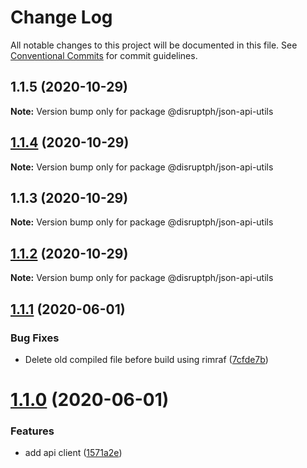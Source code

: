 # Change Log

All notable changes to this project will be documented in this file.
See [Conventional Commits](https://conventionalcommits.org) for commit guidelines.

## 1.1.5 (2020-10-29)

**Note:** Version bump only for package @disruptph/json-api-utils





## [1.1.4](https://github.com/disruptph/disruptjs/compare/@disruptph/json-api-utils@1.1.2...@disruptph/json-api-utils@1.1.4) (2020-10-29)

**Note:** Version bump only for package @disruptph/json-api-utils





## 1.1.3 (2020-10-29)

**Note:** Version bump only for package @disruptph/json-api-utils





## [1.1.2](https://github.com/disruptph/disruptjs/compare/@disruptph/json-api-utils@1.1.1...@disruptph/json-api-utils@1.1.2) (2020-10-29)

**Note:** Version bump only for package @disruptph/json-api-utils





## [1.1.1](https://github.com/disruptph/disruptjs/compare/@disruptph/json-api-utils@1.1.0...@disruptph/json-api-utils@1.1.1) (2020-06-01)


### Bug Fixes

* Delete old compiled file before build using rimraf ([7cfde7b](https://github.com/disruptph/disruptjs/commit/7cfde7b72c692a1746bcaa9b5adb1e8a13fec151))





# [1.1.0](https://github.com/disruptph/disruptjs/compare/@disruptph/json-api-utils@1.0.0...@disruptph/json-api-utils@1.1.0) (2020-06-01)


### Features

* add api client ([1571a2e](https://github.com/disruptph/disruptjs/commit/1571a2ee14f28f38c661e89bc632fd1c09eccb8b))
